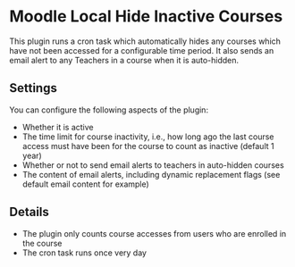 # Moodle Local Hide Inactive Courses

This plugin runs a cron task which automatically hides any courses which have not been accessed for a configurable time period. It also sends an email alert to any Teachers in a course when it is auto-hidden.

## Settings

You can configure the following aspects of the plugin:
- Whether it is active
- The time limit for course inactivity, i.e., how long ago the last course access must have been for the course to count as inactive (default 1 year)
- Whether or not to send email alerts to teachers in auto-hidden courses
- The content of email alerts, including dynamic replacement flags (see default email content for example)

## Details

- The plugin only counts course accesses from users who are enrolled in the course
- The cron task runs once very day
